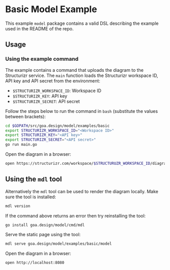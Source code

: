 # Basic Model Example

This example `model` package contains a valid DSL describing the example used
in the README of the repo.

## Usage

### Using the example command

The example contains a command that uploads the diagram to the Structurizr
service. The `main` function loads the Structurizr workspace ID, API key and
API secret from the environment:

* `$STRUCTURIZR_WORKSPACE_ID`: Workspace ID
* `$STRUCTURIZR_KEY`: API key
* `$STRUCTURIZR_SECRET`: API secret

Follow the steps below to run the command in `bash` (substitute the values
between brackets):

```bash
cd $GOPATH/src/goa.design/model/examples/basic
export STRUCTURIZR_WORKSPACE_ID="<Workspace ID>"
export STRUCTURIZR_KEY="<API key>"
export STRUCTURIZR_SECRET="<API secret>"
go run main.go
```

Open the diagram in a browser:

```bash
open https://structurizr.com/workspace/$STRUCTURUZR_WORKSPACE_ID/diagrams#SystemContext
```

## Using the `mdl` tool

Alternatively the `mdl` tool can be used to render the diagram locally. Make sure the
tool is installed:

```bash
mdl version
```

If the command above returns an error then try reinstalling the tool:

```bash
go install goa.design/model/cmd/mdl
```

Serve the static page using the tool:

```bash
mdl serve goa.design/model/examples/basic/model
```

Open the diagram in a browser:

```bash
open http://localhost:8080
```
